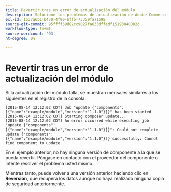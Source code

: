 ```yaml
---
title: Revertir tras un error de actualización del módulo
description: Solucione los problemas de actualización de Adobe Commerce o Magento Open Source después de encontrar un error de actualización de módulo.
exl-id: 1537a6b1-b450-4f90-bffb-73359fa71598
source-git-commit: 95ffff39d82cc9027fa633dffedf15193040802d
workflow-type: tm+mt
source-wordcount: '93'
ht-degree: 0%

---
```


# Revertir tras un error de actualización del módulo

Si la actualización del módulo falla, se muestran mensajes similares a los siguientes en el registro de la consola:

```terminal
[2015-08-14 12:12:02 CDT] Job "update {"components":[{"name":"example/module","version":"1.1.0"}]}" has been started
[2015-08-14 12:12:02 CDT] Starting composer update...
[2015-08-14 12:12:02 CDT] An error occurred while executing job "update {"components":
[{"name":"example/module","version":"1.1.0"}]}": Could not complete update {"components":
[{"name":"example/module","version":"1.1.0"}]} successfully: Cannot find component to update
```

En el ejemplo anterior, no hay ninguna versión de componente a la que se pueda revertir. Póngase en contacto con el proveedor del componente o intente resolver el problema usted mismo.

Mientras tanto, puede volver a una versión anterior haciendo clic en **Reversión**, que recupera los datos aunque no haya realizado ninguna copia de seguridad anteriormente.
